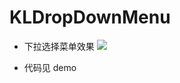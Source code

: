 # KLDropDownMenu
- 下拉选择菜单效果
![](https://github.com/JCleqiang/KLDropDownMenu/raw/master/snap.gif)

- 代码见 demo
